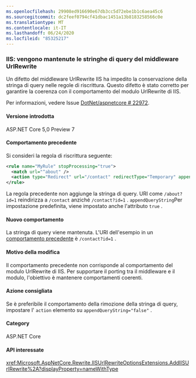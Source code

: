 ```yaml
---
ms.openlocfilehash: 29908ed916690e67db3cc5d72ebe1b1c6aea45c6
ms.sourcegitcommit: dc2feef0794cf41dbac1451a13b8183258566c0e
ms.translationtype: MT
ms.contentlocale: it-IT
ms.lasthandoff: 06/24/2020
ms.locfileid: "85325217"
---
```

### <a name="iis-urlrewrite-middleware-query-strings-are-preserved"></a>IIS: vengono mantenute le stringhe di query del middleware UrlRewrite

Un difetto del middleware UrlRewrite IIS ha impedito la conservazione della stringa di query nelle regole di riscrittura. Questo difetto è stato corretto per garantire la coerenza con il comportamento del modulo UrlRewrite di IIS.

Per informazioni, vedere Issue [DotNet/aspnetcore # 22972](https://github.com/dotnet/aspnetcore/issues/22972).

#### <a name="version-introduced"></a>Versione introdotta

ASP.NET Core 5,0 Preview 7

#### <a name="old-behavior"></a>Comportamento precedente

Si consideri la regola di riscrittura seguente:

```xml
<rule name="MyRule" stopProcessing="true">
  <match url="^about" />
  <action type="Redirect" url="/contact" redirectType="Temporary" appendQueryString="true" />
</rule>
```

La regola precedente non aggiunge la stringa di query. URI come `/about?id=1` reindirizza a `/contact` anziché `/contact?id=1` . `appendQueryString`Per impostazione predefinita, viene impostato anche l'attributo `true` .

#### <a name="new-behavior"></a>Nuovo comportamento

La stringa di query viene mantenuta. L'URI dell'esempio in un [comportamento precedente](#old-behavior) è `/contact?id=1` .

#### <a name="reason-for-change"></a>Motivo della modifica

Il comportamento precedente non corrisponde al comportamento del modulo UrlRewrite di IIS. Per supportare il porting tra il middleware e il modulo, l'obiettivo è mantenere comportamenti coerenti.

#### <a name="recommended-action"></a>Azione consigliata

Se è preferibile il comportamento della rimozione della stringa di query, impostare l' `action` elemento su `appendQueryString="false"` .

#### <a name="category"></a>Category

ASP.NET Core

#### <a name="affected-apis"></a>API interessate

<xref:Microsoft.AspNetCore.Rewrite.IISUrlRewriteOptionsExtensions.AddIISUrlRewrite%2A?displayProperty=nameWithType>

<!--

#### Affected APIs

`Overload:Microsoft.AspNetCore.Rewrite.IISUrlRewriteOptionsExtensions.AddIISUrlRewrite`

-->
